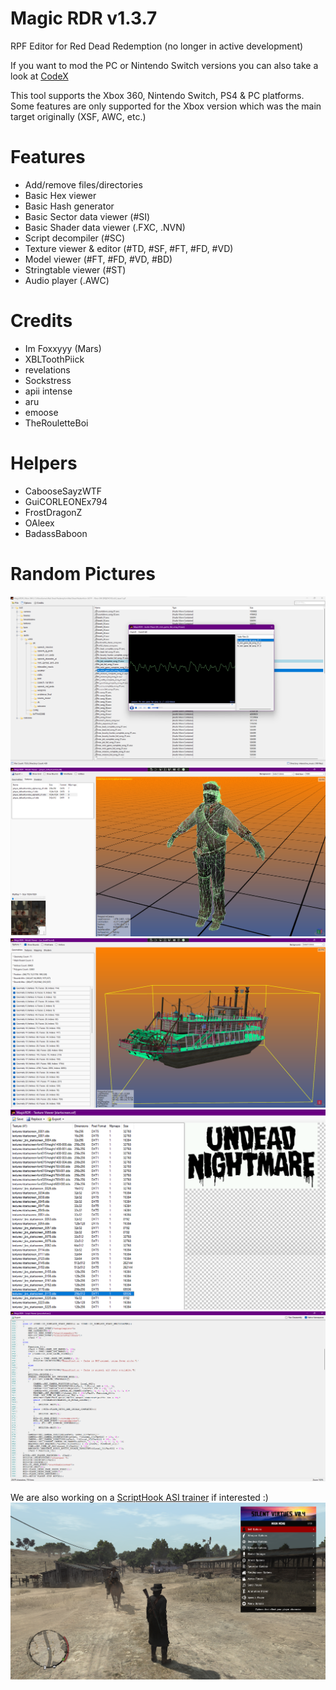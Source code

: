 # Magic RDR v1.3.7

RPF Editor for Red Dead Redemption (no longer in active development)

If you want to mod the PC or Nintendo Switch versions you can also take a look at [CodeX](https://github.com/Foxxyyy/CodeX.Games.RDR1)

This tool supports the Xbox 360, Nintendo Switch, PS4 & PC platforms.                   
Some features are only supported for the Xbox version which was the main target originally (XSF, AWC, etc.)

# Features
 - Add/remove files/directories
 - Basic Hex viewer
 - Basic Hash generator
 - Basic Sector data viewer (#SI)
 - Basic Shader data viewer (.FXC, .NVN)
 - Script decompiler (#SC)
 - Texture viewer & editor (#TD, #SF, #FT, #FD, #VD)
 - Model viewer (#FT, #FD, #VD, #BD)
 - Stringtable viewer (#ST)
 - Audio player (.AWC)

# Credits
- Im Foxxyyy (Mars)
- XBLToothPiick
- revelations
- Sockstress
- apii intense
- aru
- emoose
- TheRouletteBoi

# Helpers
- CabooseSayzWTF
- GuiCORLEONEx794
- FrostDragonZ
- OAleex
- BadassBaboon

# Random Pictures
![Screenshot](Magic_RDR/Resources/example_audio_player.png)
![Screenshot](Magic_RDR/Resources/example_model_viewer_1.png)
![Screenshot](Magic_RDR/Resources/example_model_viewer_2.png)
![Screenshot](Magic_RDR/Resources/example_texture_viewer.png)
![Screenshot](Magic_RDR/Resources/example_script_viewer.png)

We are also working on a [ScriptHook ASI trainer](https://www.youtube.com/watch?v=74zuDQ8vYAs) if interested :)                                                  
![Screenshot](Magic_RDR/Resources/silent_virtues.png)
